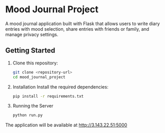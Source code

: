 # Mood Journal Project

A mood journal application built with Flask that allows users to write diary entries with mood selection, share entries with friends or family, and manage privacy settings.

## Getting Started

1. Clone this repository:
   ```bash
   git clone <repository-url>
   cd mood_journal_project

2. Installation
Install the required dependencies:

   ```bash
   pip install -r requirements.txt

3. Running the Server
   ```bash
   python run.py
The application will be available at http://3.143.22.51:5000
